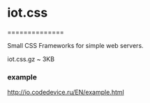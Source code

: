 # iot.css
==============   

Small CSS Frameworks for simple web servers. 

iot.css.gz ~ 3KB

### example   
http://io.codedevice.ru/EN/example.html

